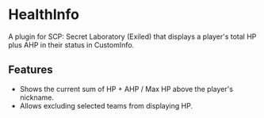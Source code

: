 # HealthInfo

A plugin for SCP: Secret Laboratory (Exiled) that displays a player's total HP plus AHP in their status in CustomInfo.

## Features

- Shows the current sum of HP + AHP / Max HP above the player's nickname.
- Allows excluding selected teams from displaying HP.

